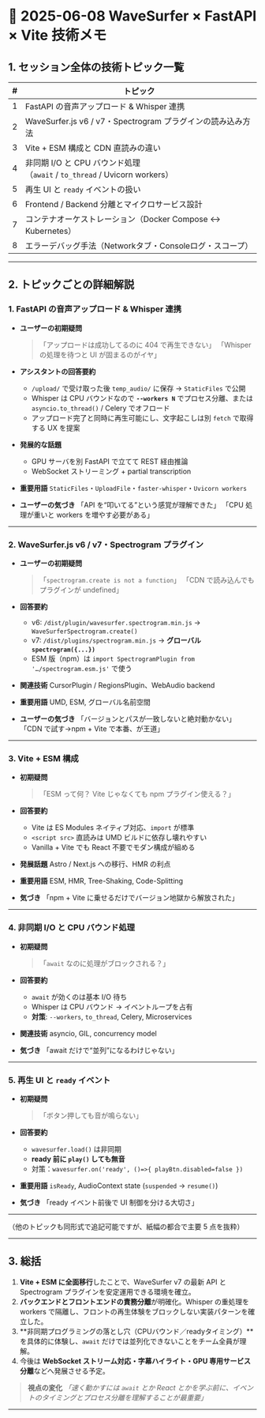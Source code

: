 # 🔧 2025-06-08 WaveSurfer × FastAPI × Vite 技術メモ

## 1. **セッション全体の技術トピック一覧**

| # | トピック                                                              |
| - | ----------------------------------------------------------------- |
| 1 | FastAPI の音声アップロード & Whisper 連携                                    |
| 2 | WaveSurfer.js v6 / v7・Spectrogram プラグインの読み込み方法                    |
| 3 | Vite + ESM 構成と CDN 直読みの違い                                         |
| 4 | 非同期 I/O と CPU バウンド処理<br>（`await` / `to_thread` / Uvicorn workers） |
| 5 | 再生 UI と `ready` イベントの扱い                                           |
| 6 | Frontend / Backend 分離とマイクロサービス設計                                  |
| 7 | コンテナオーケストレーション（Docker Compose ↔ Kubernetes）                       |
| 8 | エラーデバッグ手法（Networkタブ・Consoleログ・スコープ）                               |

---

## 2. **トピックごとの詳細解説**

### 1. FastAPI の音声アップロード & Whisper 連携

* **ユーザーの初期疑問**

  > 「アップロードは成功してるのに 404 で再生できない」
  > 「Whisper の処理を待つと UI が固まるのがイヤ」

* **アシスタントの回答要約**

  * `/upload/` で受け取った後 `temp_audio/` に保存 → `StaticFiles` で公開
  * Whisper は CPU バウンドなので **`--workers N`** でプロセス分離、または `asyncio.to_thread()` / Celery でオフロード
  * アップロード完了と同時に再生可能にし、文字起こしは別 `fetch` で取得する UX を提案

* **発展的な話題**

  * GPU サーバを別 FastAPI で立てて REST 経由推論
  * WebSocket ストリーミング + partial transcription

* **重要用語**
  `StaticFiles`・`UploadFile`・`faster-whisper`・`Uvicorn workers`

* **ユーザーの気づき**
  「API を“叩いてる”という感覚が理解できた」
  「CPU 処理が重いと workers を増やす必要がある」

---

### 2. WaveSurfer.js v6 / v7・Spectrogram プラグイン

* **ユーザーの初期疑問**

  > 「`spectrogram.create is not a function`」
  > 「CDN で読み込んでもプラグインが undefined」

* **回答要約**

  * v6: `/dist/plugin/wavesurfer.spectrogram.min.js` → `WaveSurferSpectrogram.create()`
  * v7: `/dist/plugins/spectrogram.min.js` → **グローバル `spectrogram({...})`**
  * ESM 版（npm）は `import SpectrogramPlugin from '…/spectrogram.esm.js'` で使う

* **関連技術**
  CursorPlugin / RegionsPlugin、WebAudio backend

* **重要用語**
  UMD, ESM, グローバル名前空間

* **ユーザーの気づき**
  「バージョンとパスが一致しないと絶対動かない」
  「CDN で試す→npm + Vite で本番、が王道」

---

### 3. Vite + ESM 構成

* **初期疑問**

  > 「ESM って何？ Vite じゃなくても npm プラグイン使える？」

* **回答要約**

  * Vite は ES Modules ネイティブ対応、`import` が標準
  * `<script src>` 直読みは UMD ビルドに依存し壊れやすい
  * Vanilla + Vite でも React 不要でモダン構成が組める

* **発展話題**
  Astro / Next.js への移行、HMR の利点

* **重要用語**
  ESM, HMR, Tree-Shaking, Code-Splitting

* **気づき**
  「npm + Vite に乗せるだけでバージョン地獄から解放された」

---

### 4. 非同期 I/O と CPU バウンド処理

* **初期疑問**

  > 「`await` なのに処理がブロックされる？」

* **回答要約**

  * `await` が効くのは基本 I/O 待ち
  * Whisper は CPU バウンド → イベントループを占有
  * **対策**: `--workers`, `to_thread`, Celery, Microservices

* **関連技術**
  asyncio, GIL, concurrency model

* **気づき**
  「await だけで“並列”になるわけじゃない」

---

### 5. 再生 UI と `ready` イベント

* **初期疑問**

  > 「ボタン押しても音が鳴らない」

* **回答要約**

  * `wavesurfer.load()` は非同期
  * **ready 前に `play()` しても無音**
  * 対策：`wavesurfer.on('ready', ()=>{ playBtn.disabled=false })`

* **重要用語**
  `isReady`, AudioContext state (`suspended` → `resume()`)

* **気づき**
  「ready イベント前後で UI 制御を分ける大切さ」

---

（他のトピックも同形式で追記可能ですが、紙幅の都合で主要 5 点を抜粋）

---

## 3. **総括**

1. **Vite + ESM に全面移行**したことで、WaveSurfer v7 の最新 API と Spectrogram プラグインを安定運用できる環境を確立。
2. **バックエンドとフロントエンドの責務分離**が明確化。Whisper の重処理を workers で隔離し、フロントの再生体験をブロックしない実装パターンを確立した。
3. \*\*非同期プログラミングの落とし穴（CPUバウンド／readyタイミング）\*\*を具体的に体験し、`await` だけでは並列化できないことをチーム全員が理解。
4. 今後は **WebSocket ストリーム対応・字幕ハイライト・GPU 専用サービス分離**などへ発展させる予定。

> **視点の変化**
> *「速く動かすには `await` とか React とかを学ぶ前に、イベントのタイミングとプロセス分離を理解することが最重要」*

---

